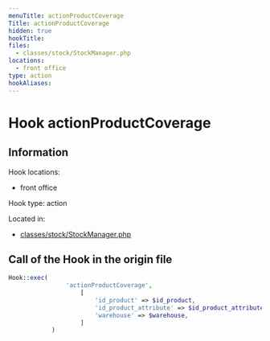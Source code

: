 ```yaml
---
menuTitle: actionProductCoverage
Title: actionProductCoverage
hidden: true
hookTitle: 
files:
  - classes/stock/StockManager.php
locations:
  - front office
type: action
hookAliases:
---
```


# Hook actionProductCoverage

## Information

Hook locations: 
  - front office

Hook type: action

Located in: 
  - [classes/stock/StockManager.php](https://github.com/PrestaShop/PrestaShop/blob/8.0.x/classes/stock/StockManager.php)

## Call of the Hook in the origin file

```php
Hook::exec(
                'actionProductCoverage',
                    [
                        'id_product' => $id_product,
                        'id_product_attribute' => $id_product_attribute,
                        'warehouse' => $warehouse,
                    ]
            )
```